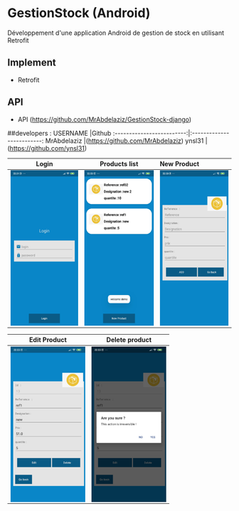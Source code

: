# GestionStock (Android)
Développement d'une application Android de gestion de stock en utilisant Retrofit

## Implement
- Retrofit

## API
- API (https://github.com/MrAbdelaziz/GestionStock-django)

##developers :
USERNAME           |Github
:-------------------------:|:-------------------------:
MrAbdelaziz |(https://github.com/MrAbdelaziz) 
ynsl31     |(https://github.com/ynsl31)

Login           |Products list           |New Product
:-------------------------:|:-------------------------:|:-------------------------
<img align="left" height="350" src="https://github.com/MrAbdelaziz/GestionStock/blob/master/ScreenShot/login.jpg">  |<img align="center" height="350" src="https://github.com/MrAbdelaziz/GestionStock/blob/master/ScreenShot/products%20list.jpg">  |<img align="center" height="350" src="https://github.com/MrAbdelaziz/GestionStock/blob/master/ScreenShot/new%20product.jpg">

Edit Product           |Delete product           
:-------------------------:|:-------------------------:|
<img align="left" height="350" src="https://github.com/MrAbdelaziz/GestionStock/blob/master/ScreenShot/edit%20product.jpg">  |<img align="center" height="350" src="https://github.com/MrAbdelaziz/GestionStock/blob/master/ScreenShot/delete%20product.jpg">

